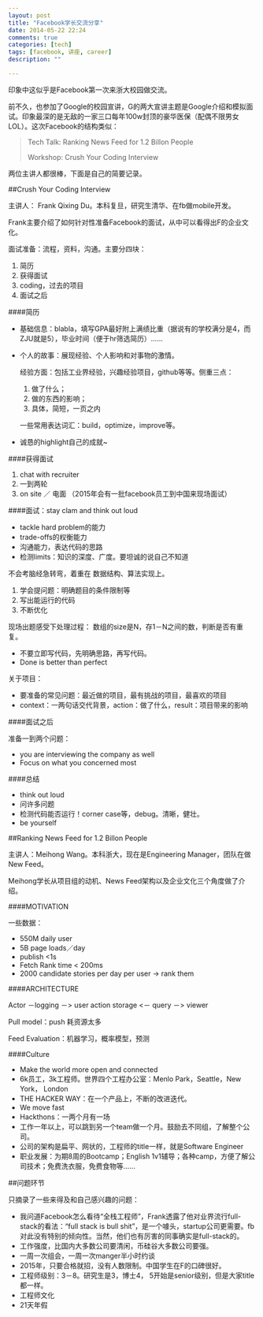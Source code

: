 ```yaml
---
layout: post
title: "Facebook学长交流分享"
date: 2014-05-22 22:24
comments: true
categories: [tech]
tags: [facebook, 讲座, career]
description: ""

---
```


印象中这似乎是Facebook第一次来浙大校园做交流。

前不久，也参加了Google的校园宣讲，G的两大宣讲主题是Google介绍和模拟面试。印象最深的是无敌的一家三口每年100w封顶的豪华医保（配偶不限男女LOL）。这次Facebook的结构类似：

> Tech Talk: Ranking News Feed for 1.2 Billon People
> 
> Workshop: Crush Your Coding Interview

两位主讲人都很棒，下面是自己的简要记录。

<!--more-->

##Crush Your Coding Interview


主讲人： Frank Qixing Du。本科复旦，研究生清华、在fb做mobile开发。

Frank主要介绍了如何针对性准备Facebook的面试，从中可以看得出F的企业文化。


面试准备：流程，资料，沟通。主要分四块：

1. 简历
2. 获得面试
3. coding，过去的项目
4. 面试之后

####简历

* 基础信息：blabla，填写GPA最好附上满绩比重（据说有的学校满分是4，而ZJU就是5），毕业时间（便于hr筛选简历）……

* 个人的故事：展现经验、个人影响和对事物的激情。

	经验方面：包括工业界经验，兴趣经验项目，github等等。侧重三点：

	1. 做了什么；
	2. 做的东西的影响；
    3. 具体，简短，一页之内
                
	一些常用表达词汇：build，optimize，improve等。

* 诚恳的highlight自己的成就~

####获得面试

1. chat with recruiter
2. 一到两轮
3. on site ／ 电面 （2015年会有一批facebook员工到中国来现场面试）



####面试：stay clam and think out loud

* tackle hard problem的能力
* trade-offs的权衡能力
* 沟通能力，表达代码的思路
* 检测limits：知识的深度、广度。要坦诚的说自己不知道


不会考脑经急转弯，着重在 数据结构、算法实现上。

1. 学会提问题：明确题目的条件限制等
2. 写出能运行的代码
3. 不断优化

现场出题感受下处理过程： 数组的size是N，存1－N之间的数，判断是否有重复。

* 不要立即写代码，先明确思路，再写代码。
* Done is better than perfect


关于项目：

* 要准备的常见问题：最近做的项目，最有挑战的项目，最喜欢的项目
* context：一两句话交代背景，action：做了什么，result：项目带来的影响


####面试之后

准备一到两个问题：

* you are interviewing the company as well
* Focus on what you concerned most


####总结
* think out loud
* 问许多问题
* 检测代码能否运行！corner case等，debug。清晰，健壮。
* be yourself


##Ranking News Feed for 1.2 Billon People

主讲人：Meihong Wang。本科浙大，现在是Engineering Manager，团队在做New Feed。

Meihong学长从项目组的动机、News Feed架构以及企业文化三个角度做了介绍。

####MOTIVATION

一些数据：

* 550M daily user
* 5B page loads／day
* publish <1s
* Fetch Rank time < 200ms
* 2000 candidate stories per day per user -> rank them

####ARCHITECTURE

Actor －logging －> user action storage <－ query －> viewer

Pull model：push 耗资源太多

Feed Evaluation：机器学习，概率模型，预测

####Culture

* Make the world more open and connected
* 6k员工，3k工程师。世界四个工程办公室：Menlo Park，Seattle，New York， London
* THE HACKER WAY：在一个产品上，不断的改进迭代。
* We move fast
* Hackthons：一两个月有一场
* 工作一年以上，可以跳到另一个team做一个月。鼓励去不同组，了解整个公司。
* 公司的架构是扁平、网状的，工程师的title一样，就是Software Engineer
* 职业发展：为期8周的Bootcamp；English 1v1辅导；各种camp，方便了解公司技术；免费洗衣服，免费食物等……


##问题环节

只摘录了一些来得及和自己感兴趣的问题：

* 我问道Facebook怎么看待“全栈工程师”，Frank透露了他对业界流行full-stack的看法：“full stack is bull shit”，是一个噱头，startup公司更需要。fb对此没有特别的倾向性。当然，他们也有厉害的同事确实是full-stack的。
* 工作强度，比国内大多数公司要清闲，币硅谷大多数公司要强。
* 一周一次组会，一周一次manger半小时约谈
* 2015年，只要合格就招，没有人数限制。中国学生在F的口碑很好。
* 工程师级别：3－8。研究生是3，博士4， 5开始是senior级别，但是大家title都一样。
* 工程师文化
* 21天年假






